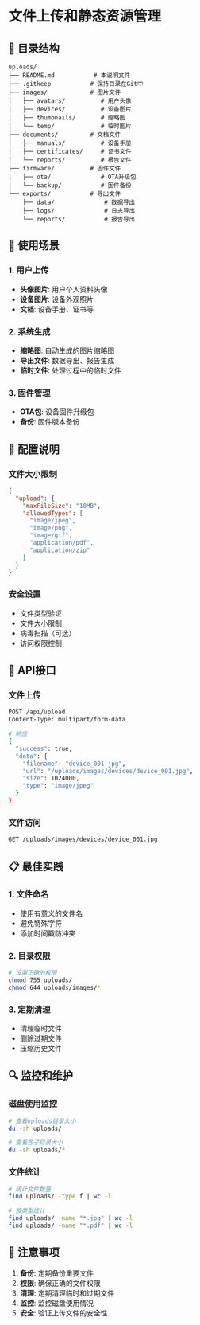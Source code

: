 # 文件上传和静态资源管理

## 📁 目录结构

```
uploads/
├── README.md           # 本说明文件
├── .gitkeep           # 保持目录在Git中
├── images/            # 图片文件
│   ├── avatars/          # 用户头像
│   ├── devices/          # 设备图片
│   ├── thumbnails/       # 缩略图
│   └── temp/             # 临时图片
├── documents/         # 文档文件
│   ├── manuals/          # 设备手册
│   ├── certificates/     # 证书文件
│   └── reports/          # 报告文件
├── firmware/          # 固件文件
│   ├── ota/              # OTA升级包
│   └── backup/           # 固件备份
└── exports/           # 导出文件
    ├── data/              # 数据导出
    ├── logs/              # 日志导出
    └── reports/           # 报告导出
```

## 🎯 使用场景

### 1. 用户上传
- **头像图片**: 用户个人资料头像
- **设备图片**: 设备外观照片
- **文档**: 设备手册、证书等

### 2. 系统生成
- **缩略图**: 自动生成的图片缩略图
- **导出文件**: 数据导出、报告生成
- **临时文件**: 处理过程中的临时文件

### 3. 固件管理
- **OTA包**: 设备固件升级包
- **备份**: 固件版本备份

## 🔧 配置说明

### 文件大小限制
```json
{
  "upload": {
    "maxFileSize": "10MB",
    "allowedTypes": [
      "image/jpeg",
      "image/png", 
      "image/gif",
      "application/pdf",
      "application/zip"
    ]
  }
}
```

### 安全设置
- 文件类型验证
- 文件大小限制
- 病毒扫描（可选）
- 访问权限控制

## 🚀 API接口

### 文件上传
```bash
POST /api/upload
Content-Type: multipart/form-data

# 响应
{
  "success": true,
  "data": {
    "filename": "device_001.jpg",
    "url": "/uploads/images/devices/device_001.jpg",
    "size": 1024000,
    "type": "image/jpeg"
  }
}
```

### 文件访问
```bash
GET /uploads/images/devices/device_001.jpg
```

## 📋 最佳实践

### 1. 文件命名
- 使用有意义的文件名
- 避免特殊字符
- 添加时间戳防冲突

### 2. 目录权限
```bash
# 设置正确的权限
chmod 755 uploads/
chmod 644 uploads/images/*
```

### 3. 定期清理
- 清理临时文件
- 删除过期文件
- 压缩历史文件

## 🔍 监控和维护

### 磁盘使用监控
```bash
# 查看uploads目录大小
du -sh uploads/

# 查看各子目录大小
du -sh uploads/*
```

### 文件统计
```bash
# 统计文件数量
find uploads/ -type f | wc -l

# 按类型统计
find uploads/ -name "*.jpg" | wc -l
find uploads/ -name "*.pdf" | wc -l
```

## 🚨 注意事项

1. **备份**: 定期备份重要文件
2. **权限**: 确保正确的文件权限
3. **清理**: 定期清理临时和过期文件
4. **监控**: 监控磁盘使用情况
5. **安全**: 验证上传文件的安全性
